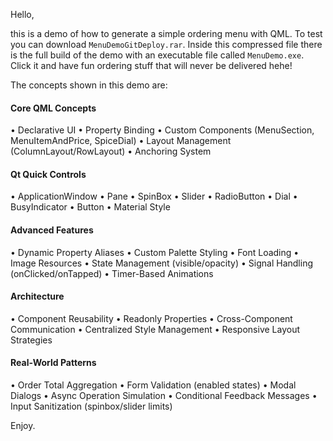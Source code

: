 Hello,

this is a demo of how to generate a simple ordering menu with QML. To test you can download `MenuDemoGitDeploy.rar`.
Inside this compressed file there is the full build of the demo with an executable file called `MenuDemo.exe`.
Click it and have fun ordering stuff that will never be delivered hehe!

The concepts shown in this demo are:

#### Core QML Concepts
• Declarative UI 
• Property Binding 
• Custom Components (MenuSection, MenuItemAndPrice, SpiceDial) 
• Layout Management (ColumnLayout/RowLayout) 
• Anchoring System

#### Qt Quick Controls
• ApplicationWindow 
• Pane 
• SpinBox 
• Slider 
• RadioButton 
• Dial 
• BusyIndicator 
• Button 
• Material Style

#### Advanced Features
• Dynamic Property Aliases 
• Custom Palette Styling 
• Font Loading 
• Image Resources 
• State Management (visible/opacity) 
• Signal Handling (onClicked/onTapped) 
• Timer-Based Animations

#### Architecture
• Component Reusability 
• Readonly Properties 
• Cross-Component Communication 
• Centralized Style Management 
• Responsive Layout Strategies

#### Real-World Patterns
• Order Total Aggregation 
• Form Validation (enabled states) 
• Modal Dialogs 
• Async Operation Simulation 
• Conditional Feedback Messages 
• Input Sanitization (spinbox/slider limits)

Enjoy.
